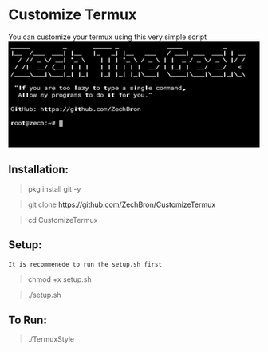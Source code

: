 # Customize Termux

You can customize your termux using this very simple script
![Coded By Zech Bron](https://github.com/ZechBron/CustomizeTermux/blob/zCT/IMG_20200909_151231.png)

## Installation:

> pkg install git -y

> git clone https://github.com/ZechBron/CustomizeTermux

> cd CustomizeTermux


## Setup:
 `It is recommenede to run the setup.sh first`

> chmod +x setup.sh

> ./setup.sh

## To Run:

> ./TermuxStyle


